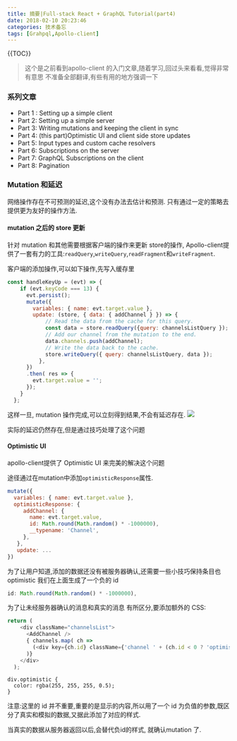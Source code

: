 ```yaml
---
title: 摘要|Full-stack React + GraphQL Tutorial(part4)
date: 2018-02-10 20:23:46
categories: 技术备忘
tags: [Grahpql,Apollo-client]
---
```


{{TOC}}
>这个是之前看到apollo-client 的入门文章,随着学习,回过头来看看,觉得非常有意思
 不准备全部翻译,有些有用的地方强调一下
### 系列文章
- Part 1 : Setting up a simple client
- Part 2:  Setting up a simple server
- Part 3: Writing mutations and keeping the client in sync
- Part 4: (this part)Optimistic UI and client side store updates
- Part 5: Input types and custom cache resolvers
- Part 6: Subscriptions on the server
- Part 7: GraphQL Subscriptions on the client
- Part 8: Pagination
### Mutation 和延迟
网络操作存在不可预测的延迟,这个没有办法去估计和预测. 只有通过一定的策略去提供更为友好的操作方法.
#### mutation 之后的 store 更新
针对 mutation 和其他需要根据客户端的操作来更新 store的操作, Apollo-client提供了一套有力的工具:`readQuery`,`writeQuery`,`readFragment`和`writeFragment`.

客户端的添加操作,可以如下操作,先写入缓存里
```js
const handleKeyUp = (evt) => {
    if (evt.keyCode === 13) {
      evt.persist();
      mutate({ 
        variables: { name: evt.target.value },
        update: (store, { data: { addChannel } }) => {
            // Read the data from the cache for this query.
            const data = store.readQuery({query: channelsListQuery });
            // Add our channel from the mutation to the end.
            data.channels.push(addChannel);
            // Write the data back to the cache.
            store.writeQuery({ query: channelsListQuery, data });
          },
      })
      .then( res => {
        evt.target.value = '';  
      });
    }
  };
``` 
这样一旦, mutation 操作完成,可以立刻得到结果,不会有延迟存在.
![](https://ws1.sinaimg.cn/large/006tNc79gy1fobmr5zy1sj30c2092q2w.jpg)

实际的延迟仍然存在,但是通过技巧处理了这个问题

#### Optimistic UI

apollo-client提供了 Optimistic UI 来完美的解决这个问题

途径通过在mutation中添加`optimisticResponse`属性.

```js
mutate({ 
  variables: { name: evt.target.value },
  optimisticResponse: {
     addChannel: {
       name: evt.target.value,
       id: Math.round(Math.random() * -1000000),
       __typename: 'Channel',
     },
   },
   update: ...
})
```

为了让用户知道,添加的数据还没有被服务器确认,还需要一些小技巧保持条目也 optimistic
我们在上面生成了一个负的 id 

```js
id: Math.round(Math.random() * -1000000),
```

为了让未经服务器确认的消息和真实的消息 有所区分,要添加额外的 CSS:

```js
return (
    <div className="channelsList">
      <AddChannel />
      { channels.map( ch => 
        (<div key={ch.id} className={'channel ' + (ch.id < 0 ? 'optimistic' : '')}>{ch.name}</div>)
      )}
    </div>
  );
```

```
div.optimistic {
  color: rgba(255, 255, 255, 0.5);
}
```

注意:这里的 id 并不重要,重要的是显示的内容,所以用了一个 id 为负值的参数,既区分了真实和模拟的数据,又据此添加了对应的样式.

当真实的数据从服务器返回以后,会替代负id的样式, 就确认mutation 了.



